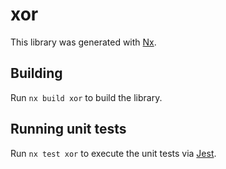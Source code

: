 # xor

This library was generated with [Nx](https://nx.dev).

## Building

Run `nx build xor` to build the library.

## Running unit tests

Run `nx test xor` to execute the unit tests via [Jest](https://jestjs.io).
